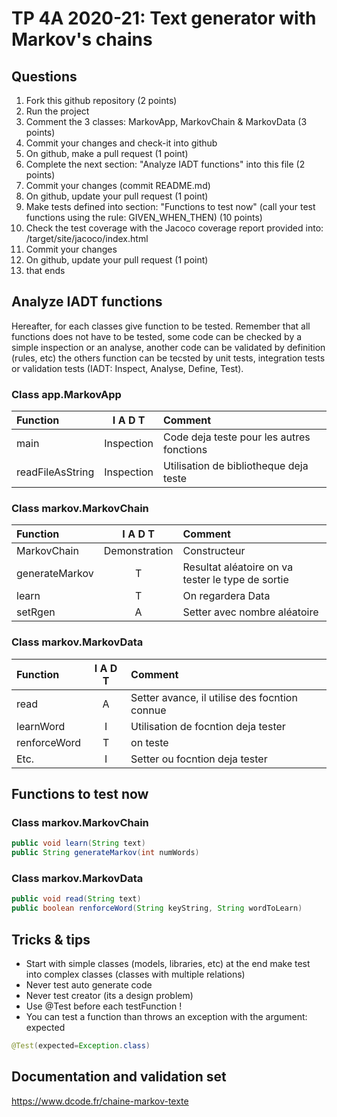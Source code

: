 # TP 4A 2020-21: Text generator with Markov's chains

## Questions
1. Fork this github repository  (2 points)
2. Run the project
3. Comment the 3 classes: MarkovApp, MarkovChain & MarkovData (3 points)
4. Commit your changes and check-it into github
5. On github, make a pull request (1 point)
6. Complete the next section: "Analyze IADT functions" into this file (2 points)
7. Commit your changes (commit README.md)
8. On github, update your pull request (1 point)
9. Make tests defined into section: "Functions to test now" (call your test functions using the rule: GIVEN_WHEN_THEN) (10 points)
10. Check the test coverage with the Jacoco coverage report provided into: /target/site/jacoco/index.html
11. Commit your changes
12. On github, update your pull request (1 point)
13. that ends

## Analyze IADT functions
Hereafter, for each classes give function to be tested. Remember that all functions does not have to be tested, some code can be checked by a simple inspection or an analyse, another code can be validated by definition (rules, etc) the others function can be tecsted by unit tests, integration tests or validation tests (IADT: Inspect, Analyse, Define, Test). 

### Class app.MarkovApp

| Function      |     I A D T     |        Comment |
| :------------ | :-------------: | :------------- |
| main | Inspection | Code deja teste pour les autres fonctions | 
| readFileAsString | Inspection | Utilisation de bibliotheque deja teste | 

### Class markov.MarkovChain

| Function      |     I A D T     |        Comment |
| :------------ | :-------------: | :------------- |
| MarkovChain  | Demonstration | Constructeur |
| generateMarkov  | T | Resultat aléatoire on va tester le type de sortie |
| learn  | T | On regardera Data |
| setRgen  | A | Setter avec nombre aléatoire |

### Class markov.MarkovData

| Function      |     I A D T     |        Comment |
| :------------ | :-------------: | :------------- |
| read  | A | Setter avance, il utilise des focntion connue |
| learnWord  | I | Utilisation de focntion deja tester |
| renforceWord  | T | on teste |
| Etc.  | I | Setter ou focntion deja tester |

## Functions to test now

### Class markov.MarkovChain

```Java
public void learn(String text)
public String generateMarkov(int numWords)
```

### Class markov.MarkovData

```Java
public void read(String text)
public boolean renforceWord(String keyString, String wordToLearn)
```

## Tricks & tips

- Start with simple classes (models, libraries, etc) at the end make test into complex classes (classes with multiple relations)
- Never test auto generate code
- Never test creator (its a design problem)
- Use @Test before each testFunction !
- You can test a function than throws an exception with the argument: expected
```Java
@Test(expected=Exception.class)
```

## Documentation and validation set
https://www.dcode.fr/chaine-markov-texte
